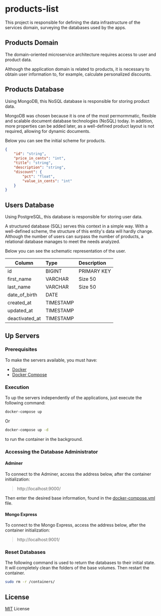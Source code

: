# products-list

This project is responsible for defining the data infrastructure of the services domain, surveying the databases used by the apps.

## Products Domain

The domain-oriented microservice architecture requires access to user and product data.

Although the application domain is related to products, it is necessary to obtain user information to, for example, calculate personalized discounts.

## Products Database

Using MongoDB, this NoSQL database is responsible for storing product data.

MongoDB was chosen because it is one of the most permormmatic, flexible and scalable document database technologies (NoSQL) today. In addition, more properties can be added later, as a well-defined product layout is not required, allowing for dynamic documents.

Below you can see the initial scheme for products.

```json
{
    "id": "string",
    "price_in_cents": "int",
    "title": "string",
    "description": "string",
    "discount": {
        "pct": "float",
        "value_in_cents": "int"
    }
}
```

## Users Database

Using PostgreSQL, this database is responsible for storing user data.

A structured database (SQL) serves this context in a simple way. With a well-defined scheme, the structure of this entity's data will hardly change. Although the number of users can surpass the number of products, a relational database manages to meet the needs analyzed.

Below you can see the schematic representation of the user.

| Column         | Type       | Description |
| -------------- |:---------- | :---------- |
| id             | BIGINT     | PRIMARY KEY |
| first_name     | VARCHAR    | Size 50     |
| last_name      | VARCHAR    | Size 50     |
| date_of_birth  | DATE       |             |
| created_at     | TIMESTAMP  |             |
| updated_at     | TIMESTAMP  |             |
| deactivated_at | TIMESTAMP  |             |

## Up Servers

### Prerequisites

To make the servers available, you must have:

* [Docker](https://docs.docker.com/get-docker/)
* [Docker Compose](https://docs.docker.com/compose/install/)

### Execution

To up the servers independently of the applications, just execute the following command:

```bash
docker-compose up
```

Or

```bash
docker-compose up -d
```

to run the container in the background.

### Accessing the Database Administrator

#### Adminer

To connect to the Adminer, access the address below, after the container initialization:

> http://localhost:9000/

Then enter the desired base information, found in the [docker-compose.yml](docker-compose.yml) file.

#### Mongo Express

To connect to the Mongo Express, access the address below, after the container initialization:

> http://localhost:9001/

### Reset Databases

The following command is used to return the databases to their initial state. It will completely clean the folders of the base volumes. Then restart the container.

```bash
sudo rm -r /containers/
```

## License

[MIT](LICENSE) License
